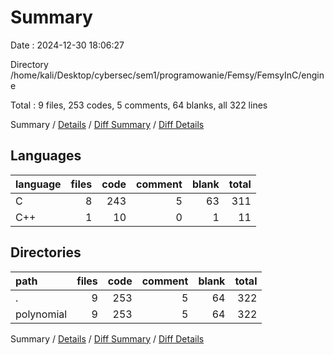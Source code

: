 # Summary

Date : 2024-12-30 18:06:27

Directory /home/kali/Desktop/cybersec/sem1/programowanie/Femsy/FemsyInC/engine

Total : 9 files,  253 codes, 5 comments, 64 blanks, all 322 lines

Summary / [Details](details.md) / [Diff Summary](diff.md) / [Diff Details](diff-details.md)

## Languages
| language | files | code | comment | blank | total |
| :--- | ---: | ---: | ---: | ---: | ---: |
| C | 8 | 243 | 5 | 63 | 311 |
| C++ | 1 | 10 | 0 | 1 | 11 |

## Directories
| path | files | code | comment | blank | total |
| :--- | ---: | ---: | ---: | ---: | ---: |
| . | 9 | 253 | 5 | 64 | 322 |
| polynomial | 9 | 253 | 5 | 64 | 322 |

Summary / [Details](details.md) / [Diff Summary](diff.md) / [Diff Details](diff-details.md)